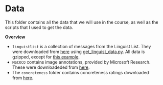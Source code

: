 # Data

This folder contains all the data that we will use in the course, as well as the
scripts that I used to get the data.

**Overview**

* `linguistlist` is a collection of messages from the Linguist List. They were
    downloaded from [here](http://listserv.linguistlist.org/pipermail/linglite/)
    using [get_linguist_data.py](./scripts/get_linguist_data.py). All data is
    gzipped, except for [this example](./linguistlist/example/2015-August.txt).
* `MSCOCO` contains image annotations, provided by Microsoft Research. These were
    downloadeded from [here](http://mscoco.org/dataset/#download).
* The `concreteness` folder contains concreteness ratings downloaded from [here](http://crr.ugent.be/archives/1330).

